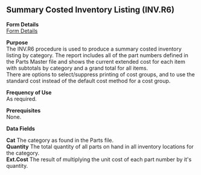 ##  Summary Costed Inventory Listing (INV.R6)

<PageHeader />

**Form Details**  
[ Form Details ](INV-R6-1/README.md)   

**Purpose**  
The INV.R6 procedure is used to produce a summary costed inventory listing by
category. The report includes all of the part numbers defined in the Parts
Master file and shows the current extended cost for each item with subtotals
by category and a grand total for all items.  
There are options to select/suppress printing of cost groups, and to use the
standard cost instead of the default cost method for a cost group.

**Frequency of Use**  
As required.

**Prerequisites**  
None.

**Data Fields**

**Cat** The category as found in the Parts file.  
**Quantity** The total quantity of all parts on hand in all inventory
locations for the category.  
**Ext.Cost** The result of multiplying the unit cost of each part number by
it's quantity.  
  
<badge text= "Version 8.10.57" vertical="middle" />

<PageFooter />